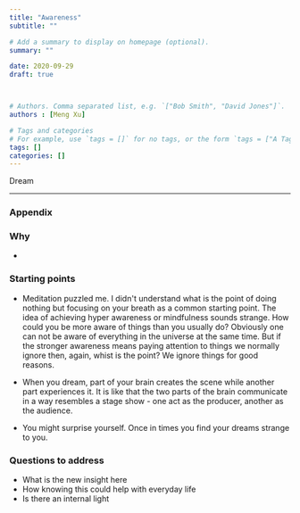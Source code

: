 ```yaml
---
title: "Awareness"
subtitle: ""

# Add a summary to display on homepage (optional).
summary: ""

date: 2020-09-29
draft: true



# Authors. Comma separated list, e.g. `["Bob Smith", "David Jones"]`.
authors : [Meng Xu]

# Tags and categories
# For example, use `tags = []` for no tags, or the form `tags = ["A Tag", "Another Tag"]` for one or more tags.
tags: []
categories: []
---
```


Dream 

----
### Appendix
### Why

* 

### Starting points
* Meditation puzzled me. I didn't understand what is the point of doing nothing but focusing on your breath as a common starting point. The idea of achieving hyper awareness or mindfulness sounds strange. How could you be more aware of things than you usually do? Obviously one can not be aware of everything in the universe at the same time. But if the stronger awareness means paying attention to things we normally ignore then, again, whist is the point? We ignore things for good reasons. 

* When you dream, part of your brain creates the scene while another part experiences it. It is like that the two parts of the brain communicate in a way resembles a stage show - one act as the producer, another as the audience.

* You might surprise yourself. Once in times you find your dreams strange to you. 


### Questions to address
* What is the new insight here
* How knowing this could help with everyday life
* Is there an internal light 


